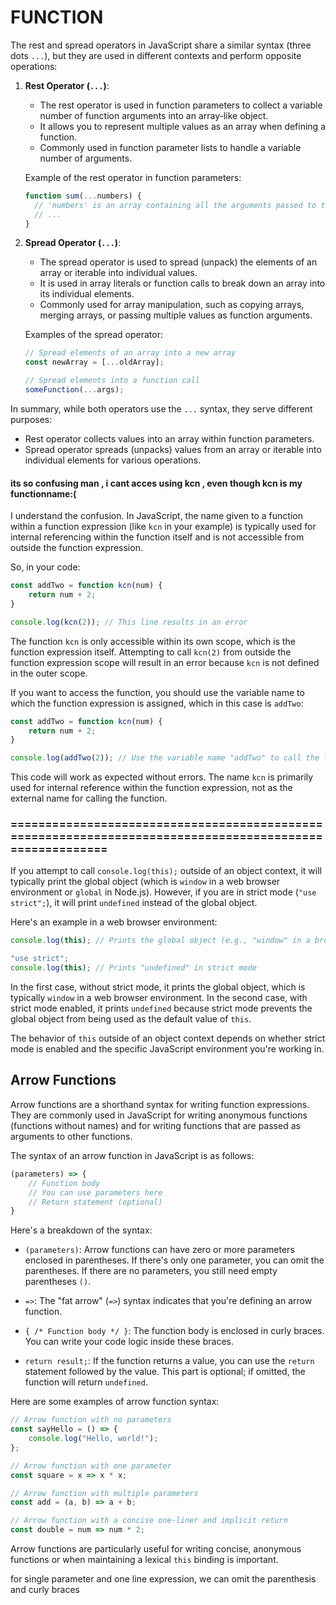 # FUNCTION 

The rest and spread operators in JavaScript share a similar syntax (three dots `...`), but they are used in different contexts and perform opposite operations:

1. **Rest Operator (`...`)**:
   - The rest operator is used in function parameters to collect a variable number of function arguments into an array-like object.
   - It allows you to represent multiple values as an array when defining a function.
   - Commonly used in function parameter lists to handle a variable number of arguments.

   Example of the rest operator in function parameters:
   ```javascript
   function sum(...numbers) {
     // 'numbers' is an array containing all the arguments passed to the function
     // ...
   }
   ```

2. **Spread Operator (`...`)**:
   - The spread operator is used to spread (unpack) the elements of an array or iterable into individual values.
   - It is used in array literals or function calls to break down an array into its individual elements.
   - Commonly used for array manipulation, such as copying arrays, merging arrays, or passing multiple values as function arguments.

   Examples of the spread operator:
   ```javascript
   // Spread elements of an array into a new array
   const newArray = [...oldArray];

   // Spread elements into a function call
   someFunction(...args);
   ```

In summary, while both operators use the `...` syntax, they serve different purposes:

- Rest operator collects values into an array within function parameters.
- Spread operator spreads (unpacks) values from an array or iterable into individual elements for various operations.

#### its so confusing man , i cant acces using kcn , even though kcn is my functionname:(

   I understand the confusion. In JavaScript, the name given to a function within a function expression (like `kcn` in your example) is typically used for internal referencing within the function itself and is not accessible from outside the function expression. 

So, in your code:

```javascript
const addTwo = function kcn(num) {
    return num + 2;
}

console.log(kcn(2)); // This line results in an error
```

The function `kcn` is only accessible within its own scope, which is the function expression itself. Attempting to call `kcn(2)` from outside the function expression scope will result in an error because `kcn` is not defined in the outer scope.

If you want to access the function, you should use the variable name to which the function expression is assigned, which in this case is `addTwo`:

```javascript
const addTwo = function kcn(num) {
    return num + 2;
}

console.log(addTwo(2)); // Use the variable name "addTwo" to call the function
```

This code will work as expected without errors. The name `kcn` is primarily used for internal reference within the function expression, not as the external name for calling the function.

### ========================================================================================================

If you attempt to call `console.log(this);` outside of an object context, it will typically print the global object (which is `window` in a web browser environment or `global` in Node.js). However, if you are in strict mode (`"use strict";`), it will print `undefined` instead of the global object.

Here's an example in a web browser environment:

```javascript
console.log(this); // Prints the global object (e.g., "window" in a browser)

"use strict";
console.log(this); // Prints "undefined" in strict mode
```

In the first case, without strict mode, it prints the global object, which is typically `window` in a web browser environment. In the second case, with strict mode enabled, it prints `undefined` because strict mode prevents the global object from being used as the default value of `this`.

The behavior of `this` outside of an object context depends on whether strict mode is enabled and the specific JavaScript environment you're working in.

## Arrow Functions

Arrow functions are a shorthand syntax for writing function expressions. They are commonly used in JavaScript for writing anonymous functions (functions without names) and for writing functions that are passed as arguments to other functions.

The syntax of an arrow function in JavaScript is as follows:

```javascript
(parameters) => {
    // Function body
    // You can use parameters here
    // Return statement (optional)
}
```

Here's a breakdown of the syntax:

- `(parameters)`: Arrow functions can have zero or more parameters enclosed in parentheses. If there's only one parameter, you can omit the parentheses. If there are no parameters, you still need empty parentheses `()`.

- `=>`: The "fat arrow" (`=>`) syntax indicates that you're defining an arrow function.

- `{ /* Function body */ }`: The function body is enclosed in curly braces. You can write your code logic inside these braces.

- `return result;`: If the function returns a value, you can use the `return` statement followed by the value. This part is optional; if omitted, the function will return `undefined`.

Here are some examples of arrow function syntax:

```javascript
// Arrow function with no parameters
const sayHello = () => {
    console.log("Hello, world!");
};

// Arrow function with one parameter
const square = x => x * x;

// Arrow function with multiple parameters
const add = (a, b) => a + b;

// Arrow function with a concise one-liner and implicit return
const double = num => num * 2;
```

Arrow functions are particularly useful for writing concise, anonymous functions or when maintaining a lexical `this` binding is important.

for single parameter and one line expression, we can omit the parenthesis and curly braces




